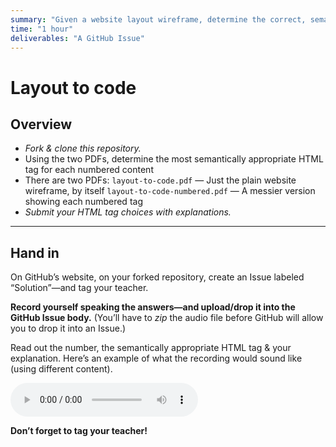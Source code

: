 ```yaml
---
summary: "Given a website layout wireframe, determine the correct, semantic HTML elements."
time: "1 hour"
deliverables: "A GitHub Issue"
---
```


# Layout to code

## Overview

- _Fork & clone this repository._
- Using the two PDFs, determine the most semantically appropriate HTML tag for each numbered content
- There are two PDFs:
  `layout-to-code.pdf`
  — Just the plain website wireframe, by itself
  `layout-to-code-numbered.pdf`
  — A messier version showing each numbered tag
- _Submit your HTML tag choices with explanations._

---

## Hand in

On GitHub’s website, on your forked repository, create an Issue labeled “Solution”—and tag your teacher.

**Record yourself speaking the answers—and upload/drop it into the GitHub Issue body.** (You’ll have to _zip_ the audio file before GitHub will allow you to drop it into an Issue.)

Read out the number, the semantically appropriate HTML tag & your explanation. Here’s an example of what the recording would sound like (using different content).

<audio controls src="https://assets.learn-the-web.algonquindesign.ca/web-design-1/layout-to-code.mp3"></audio>

**Don’t forget to tag your teacher!**
